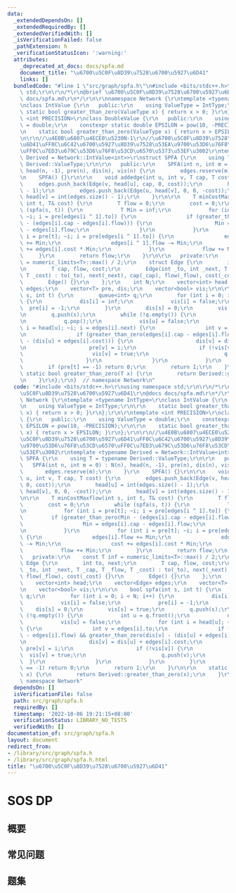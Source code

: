 ```yaml
---
data:
  _extendedDependsOn: []
  _extendedRequiredBy: []
  _extendedVerifiedWith: []
  _isVerificationFailed: false
  _pathExtension: h
  _verificationStatusIcon: ':warning:'
  attributes:
    _deprecated_at_docs: docs/spfa.md
    document_title: "\u6700\u5C0F\u8D39\u7528\u6700\u5927\u6D41"
    links: []
  bundledCode: "#line 1 \"src/graph/spfa.h\"\n#include <bits/stdc++.h>\r\nusing namespace\
    \ std;\r\n\r\n/*\r\n@brief \u6700\u5C0F\u8D39\u7528\u6700\u5927\u6D41\r\n@docs\
    \ docs/spfa.md\r\n*/\r\n\r\nnamespace Network {\r\ntemplate <typename IntType>\r\
    \nclass IntValue {\r\n   public:\r\n    using ValueType = IntType;\r\n\r\n   \
    \ static bool greater_than_zero(ValueType x) { return x > 0; }\r\n};\r\n\r\ntemplate\
    \ <int PRECISION>\r\nclass DoubleValue {\r\n   public:\r\n    using ValueType\
    \ = double;\r\n    constexpr static double EPSILON = pow(10, -PRECISION);\r\n\r\
    \n    static bool greater_than_zero(ValueType x) { return x > EPSILON; }\r\n};\r\
    \n\r\n//\u4E0B\u6807\u4ECE0\u5230N-1\r\n//\u6700\u5C0F\u8D39\u7528\u6700\u5927\
    \u6D41\uFF0C\u6C42\u6700\u5927\u8D39\u7528\u53EA\u9700\u53D6\u76F8\u53CD\u6570\
    \uFF0C\u7ED3\u679C\u53D6\u76F8\u53CD\u6570\u5373\u53EF\u3002\r\ntemplate <typename\
    \ Derived = Network::IntValue<int>>\r\nstruct SPFA {\r\n    using T = typename\
    \ Derived::ValueType;\r\n\r\n   public:\r\n    SPFA(int n, int m = 0) : N(n),\
    \ head(n, -1), pre(n), dis(n), vis(n) {\r\n        edges.reserve(m);\r\n    }\r\
    \n    SPFA() {}\r\n\r\n    void addedge(int u, int v, T cap, T cost) {\r\n   \
    \     edges.push_back(Edge(v, head[u], cap, 0, cost));\r\n        head[u] = int(edges.size()\
    \ - 1);\r\n        edges.push_back(Edge(u, head[v], 0, 0, -cost));\r\n       \
    \ head[v] = int(edges.size() - 1);\r\n    }\r\n\r\n    T minCostMaxflow(int s,\
    \ int t, T& cost) {\r\n        T flow = 0;\r\n        cost = 0;\r\n        while\
    \ (spfa(s, t)) {\r\n            T Min = inf;\r\n            for (int i = pre[t];\
    \ ~i; i = pre[edges[i ^ 1].to]) {\r\n                if (greater_than_zero(Min\
    \ - (edges[i].cap - edges[i].flow))) {\r\n                    Min = edges[i].cap\
    \ - edges[i].flow;\r\n                }\r\n            }\r\n            for (int\
    \ i = pre[t]; ~i; i = pre[edges[i ^ 1].to]) {\r\n                edges[i].flow\
    \ += Min;\r\n                edges[i ^ 1].flow -= Min;\r\n                cost\
    \ += edges[i].cost * Min;\r\n            }\r\n            flow += Min;\r\n   \
    \     }\r\n        return flow;\r\n    }\r\n\r\n   private:\r\n    const T inf\
    \ = numeric_limits<T>::max() / 2;\r\n    struct Edge {\r\n        int to, next;\r\
    \n        T cap, flow, cost;\r\n        Edge(int _to, int _next, T _cap, T _flow,\
    \ T _cost) : to(_to), next(_next), cap(_cap), flow(_flow), cost(_cost) {}\r\n\
    \        Edge() {}\r\n    };\r\n    int N;\r\n    vector<int> head;\r\n    vector<Edge>\
    \ edges;\r\n    vector<T> pre, dis;\r\n    vector<bool> vis;\r\n\r\n    bool spfa(int\
    \ s, int t) {\r\n        queue<int> q;\r\n        for (int i = 0; i < N; i++)\
    \ {\r\n            dis[i] = inf;\r\n            vis[i] = false;\r\n          \
    \  pre[i] = -1;\r\n        }\r\n        dis[s] = 0;\r\n        vis[s] = true;\r\
    \n        q.push(s);\r\n        while (!q.empty()) {\r\n            int u = q.front();\r\
    \n            q.pop();\r\n            vis[u] = false;\r\n            for (int\
    \ i = head[u]; ~i; i = edges[i].next) {\r\n                int v = edges[i].to;\r\
    \n                if (greater_than_zero(edges[i].cap - edges[i].flow) && greater_than_zero(dis[v]\
    \ - (dis[u] + edges[i].cost))) {\r\n                    dis[v] = dis[u] + edges[i].cost;\r\
    \n                    pre[v] = i;\r\n                    if (!vis[v]) {\r\n  \
    \                      vis[v] = true;\r\n                        q.push(v);\r\n\
    \                    }\r\n                }\r\n            }\r\n        }\r\n\
    \        if (pre[t] == -1) return 0;\r\n        return 1;\r\n    }\r\n\r\n   \
    \ static bool greater_than_zero(T x) {\r\n        return Derived::greater_than_zero(x);\r\
    \n    }\r\n};\r\n}  // namespace Network\n"
  code: "#include <bits/stdc++.h>\r\nusing namespace std;\r\n\r\n/*\r\n@brief \u6700\
    \u5C0F\u8D39\u7528\u6700\u5927\u6D41\r\n@docs docs/spfa.md\r\n*/\r\n\r\nnamespace\
    \ Network {\r\ntemplate <typename IntType>\r\nclass IntValue {\r\n   public:\r\
    \n    using ValueType = IntType;\r\n\r\n    static bool greater_than_zero(ValueType\
    \ x) { return x > 0; }\r\n};\r\n\r\ntemplate <int PRECISION>\r\nclass DoubleValue\
    \ {\r\n   public:\r\n    using ValueType = double;\r\n    constexpr static double\
    \ EPSILON = pow(10, -PRECISION);\r\n\r\n    static bool greater_than_zero(ValueType\
    \ x) { return x > EPSILON; }\r\n};\r\n\r\n//\u4E0B\u6807\u4ECE0\u5230N-1\r\n//\u6700\
    \u5C0F\u8D39\u7528\u6700\u5927\u6D41\uFF0C\u6C42\u6700\u5927\u8D39\u7528\u53EA\
    \u9700\u53D6\u76F8\u53CD\u6570\uFF0C\u7ED3\u679C\u53D6\u76F8\u53CD\u6570\u5373\
    \u53EF\u3002\r\ntemplate <typename Derived = Network::IntValue<int>>\r\nstruct\
    \ SPFA {\r\n    using T = typename Derived::ValueType;\r\n\r\n   public:\r\n \
    \   SPFA(int n, int m = 0) : N(n), head(n, -1), pre(n), dis(n), vis(n) {\r\n \
    \       edges.reserve(m);\r\n    }\r\n    SPFA() {}\r\n\r\n    void addedge(int\
    \ u, int v, T cap, T cost) {\r\n        edges.push_back(Edge(v, head[u], cap,\
    \ 0, cost));\r\n        head[u] = int(edges.size() - 1);\r\n        edges.push_back(Edge(u,\
    \ head[v], 0, 0, -cost));\r\n        head[v] = int(edges.size() - 1);\r\n    }\r\
    \n\r\n    T minCostMaxflow(int s, int t, T& cost) {\r\n        T flow = 0;\r\n\
    \        cost = 0;\r\n        while (spfa(s, t)) {\r\n            T Min = inf;\r\
    \n            for (int i = pre[t]; ~i; i = pre[edges[i ^ 1].to]) {\r\n       \
    \         if (greater_than_zero(Min - (edges[i].cap - edges[i].flow))) {\r\n \
    \                   Min = edges[i].cap - edges[i].flow;\r\n                }\r\
    \n            }\r\n            for (int i = pre[t]; ~i; i = pre[edges[i ^ 1].to])\
    \ {\r\n                edges[i].flow += Min;\r\n                edges[i ^ 1].flow\
    \ -= Min;\r\n                cost += edges[i].cost * Min;\r\n            }\r\n\
    \            flow += Min;\r\n        }\r\n        return flow;\r\n    }\r\n\r\n\
    \   private:\r\n    const T inf = numeric_limits<T>::max() / 2;\r\n    struct\
    \ Edge {\r\n        int to, next;\r\n        T cap, flow, cost;\r\n        Edge(int\
    \ _to, int _next, T _cap, T _flow, T _cost) : to(_to), next(_next), cap(_cap),\
    \ flow(_flow), cost(_cost) {}\r\n        Edge() {}\r\n    };\r\n    int N;\r\n\
    \    vector<int> head;\r\n    vector<Edge> edges;\r\n    vector<T> pre, dis;\r\
    \n    vector<bool> vis;\r\n\r\n    bool spfa(int s, int t) {\r\n        queue<int>\
    \ q;\r\n        for (int i = 0; i < N; i++) {\r\n            dis[i] = inf;\r\n\
    \            vis[i] = false;\r\n            pre[i] = -1;\r\n        }\r\n    \
    \    dis[s] = 0;\r\n        vis[s] = true;\r\n        q.push(s);\r\n        while\
    \ (!q.empty()) {\r\n            int u = q.front();\r\n            q.pop();\r\n\
    \            vis[u] = false;\r\n            for (int i = head[u]; ~i; i = edges[i].next)\
    \ {\r\n                int v = edges[i].to;\r\n                if (greater_than_zero(edges[i].cap\
    \ - edges[i].flow) && greater_than_zero(dis[v] - (dis[u] + edges[i].cost))) {\r\
    \n                    dis[v] = dis[u] + edges[i].cost;\r\n                   \
    \ pre[v] = i;\r\n                    if (!vis[v]) {\r\n                      \
    \  vis[v] = true;\r\n                        q.push(v);\r\n                  \
    \  }\r\n                }\r\n            }\r\n        }\r\n        if (pre[t]\
    \ == -1) return 0;\r\n        return 1;\r\n    }\r\n\r\n    static bool greater_than_zero(T\
    \ x) {\r\n        return Derived::greater_than_zero(x);\r\n    }\r\n};\r\n}  //\
    \ namespace Network"
  dependsOn: []
  isVerificationFile: false
  path: src/graph/spfa.h
  requiredBy: []
  timestamp: '2022-10-06 19:21:15+08:00'
  verificationStatus: LIBRARY_NO_TESTS
  verifiedWith: []
documentation_of: src/graph/spfa.h
layout: document
redirect_from:
- /library/src/graph/spfa.h
- /library/src/graph/spfa.h.html
title: "\u6700\u5C0F\u8D39\u7528\u6700\u5927\u6D41"
---
```

# SOS DP

## 概要


## 常见问题

## 题集
